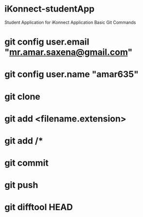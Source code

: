 # iKonnect-studentApp
Student Application for iKonnect Application
Basic Git Commands

# git config user.email "mr.amar.saxena@gmail.com"
# git config user.name "amar635"
# git clone 
# git add <filename.extension>
# git add <foldername>/*
# git commit
# git push
# git difftool HEAD

